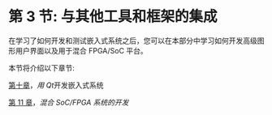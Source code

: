 # 第 3 节: 与其他工具和框架的集成

在学习了如何开发和测试嵌入式系统之后，您可以在本部分中学习如何开发高级图形用户界面以及用于混合 FPGA/SoC 平台。

本节将介绍以下章节:

[第十章](10.html)，*用 Qt*开发嵌入式系统

[第 11 章](11.html)，*混合 SoC/FPGA 系统的开发*